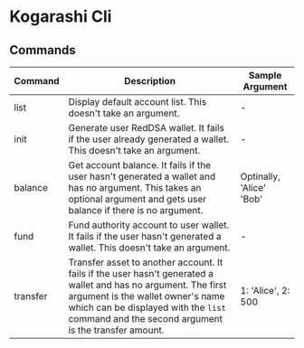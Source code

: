 # Kogarashi Cli

## Commands

|Command|Description|Sample Argument|
|---|---|---|
| list |Display default account list. This doesn't take an argument.|-|
| init |Generate user RedDSA wallet. It fails if the user already generated a wallet. This doesn't take an argument.|-|
| balance |Get account balance. It fails if the user hasn't generated a wallet and has no argument. This takes an optional argument and gets user balance if there is no argument.|Optinally, 'Alice' 'Bob' |
| fund |Fund authority account to user wallet. It fails if the user hasn't generated a wallet. This doesn't take an argument.|-|
| transfer |Transfer asset to another account. It fails if the user hasn't generated a wallet and has no argument. The first argument is the wallet owner's name which can be displayed with the `list` command and the second argument is the transfer amount. | 1: 'Alice', 2: 500  |
